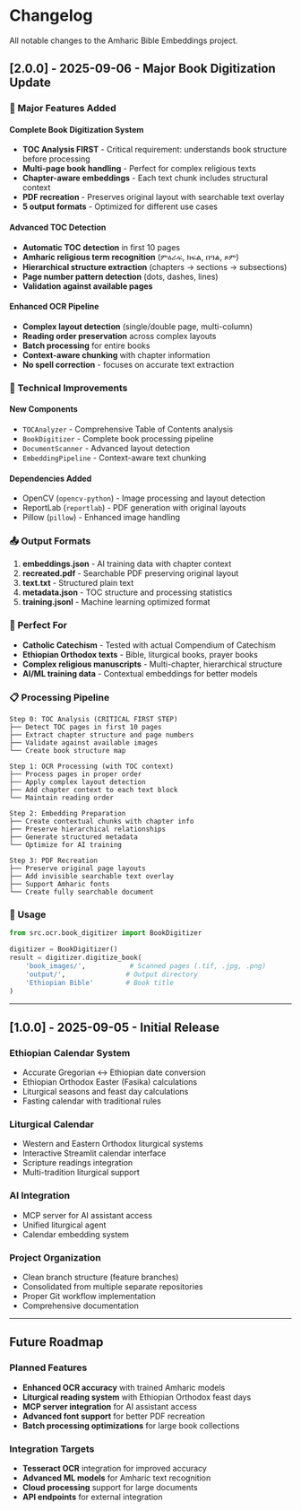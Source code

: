 # Changelog

All notable changes to the Amharic Bible Embeddings project.

## [2.0.0] - 2025-09-06 - Major Book Digitization Update

### 🎯 Major Features Added

#### Complete Book Digitization System
- **TOC Analysis FIRST** - Critical requirement: understands book structure before processing
- **Multi-page book handling** - Perfect for complex religious texts
- **Chapter-aware embeddings** - Each text chunk includes structural context
- **PDF recreation** - Preserves original layout with searchable text overlay
- **5 output formats** - Optimized for different use cases

#### Advanced TOC Detection
- **Automatic TOC detection** in first 10 pages
- **Amharic religious term recognition** (ምዕራፍ, ክፍል, በዓል, ጾም)
- **Hierarchical structure extraction** (chapters → sections → subsections)
- **Page number pattern detection** (dots, dashes, lines)
- **Validation against available pages**

#### Enhanced OCR Pipeline
- **Complex layout detection** (single/double page, multi-column)
- **Reading order preservation** across complex layouts
- **Batch processing** for entire books
- **Context-aware chunking** with chapter information
- **No spell correction** - focuses on accurate text extraction

### 🔧 Technical Improvements

#### New Components
- `TOCAnalyzer` - Comprehensive Table of Contents analysis
- `BookDigitizer` - Complete book processing pipeline
- `DocumentScanner` - Advanced layout detection
- `EmbeddingPipeline` - Context-aware text chunking

#### Dependencies Added
- OpenCV (`opencv-python`) - Image processing and layout detection
- ReportLab (`reportlab`) - PDF generation with original layouts
- Pillow (`pillow`) - Enhanced image handling

### 📤 Output Formats

1. **embeddings.json** - AI training data with chapter context
2. **recreated.pdf** - Searchable PDF preserving original layout
3. **text.txt** - Structured plain text
4. **metadata.json** - TOC structure and processing statistics
5. **training.jsonl** - Machine learning optimized format

### 🎯 Perfect For

- **Catholic Catechism** - Tested with actual Compendium of Catechism
- **Ethiopian Orthodox texts** - Bible, liturgical books, prayer books
- **Complex religious manuscripts** - Multi-chapter, hierarchical structure
- **AI/ML training data** - Contextual embeddings for better models

### 📋 Processing Pipeline

```
Step 0: TOC Analysis (CRITICAL FIRST STEP)
├── Detect TOC pages in first 10 pages
├── Extract chapter structure and page numbers
├── Validate against available images
└── Create book structure map

Step 1: OCR Processing (with TOC context)
├── Process pages in proper order
├── Apply complex layout detection
├── Add chapter context to each text block
└── Maintain reading order

Step 2: Embedding Preparation
├── Create contextual chunks with chapter info
├── Preserve hierarchical relationships
├── Generate structured metadata
└── Optimize for AI training

Step 3: PDF Recreation
├── Preserve original page layouts
├── Add invisible searchable text overlay
├── Support Amharic fonts
└── Create fully searchable document
```

### 🚀 Usage

```python
from src.ocr.book_digitizer import BookDigitizer

digitizer = BookDigitizer()
result = digitizer.digitize_book(
    'book_images/',           # Scanned pages (.tif, .jpg, .png)
    'output/',               # Output directory
    'Ethiopian Bible'        # Book title
)
```

---

## [1.0.0] - 2025-09-05 - Initial Release

### Ethiopian Calendar System
- Accurate Gregorian ↔ Ethiopian date conversion
- Ethiopian Orthodox Easter (Fasika) calculations
- Liturgical seasons and feast day calculations
- Fasting calendar with traditional rules

### Liturgical Calendar
- Western and Eastern Orthodox liturgical systems
- Interactive Streamlit calendar interface
- Scripture readings integration
- Multi-tradition liturgical support

### AI Integration
- MCP server for AI assistant access
- Unified liturgical agent
- Calendar embedding system

### Project Organization
- Clean branch structure (feature branches)
- Consolidated from multiple separate repositories
- Proper Git workflow implementation
- Comprehensive documentation

---

## Future Roadmap

### Planned Features
- **Enhanced OCR accuracy** with trained Amharic models
- **Liturgical reading system** with Ethiopian Orthodox feast days
- **MCP server integration** for AI assistant access
- **Advanced font support** for better PDF recreation
- **Batch processing optimizations** for large book collections

### Integration Targets
- **Tesseract OCR** integration for improved accuracy
- **Advanced ML models** for Amharic text recognition
- **Cloud processing** support for large documents
- **API endpoints** for external integration